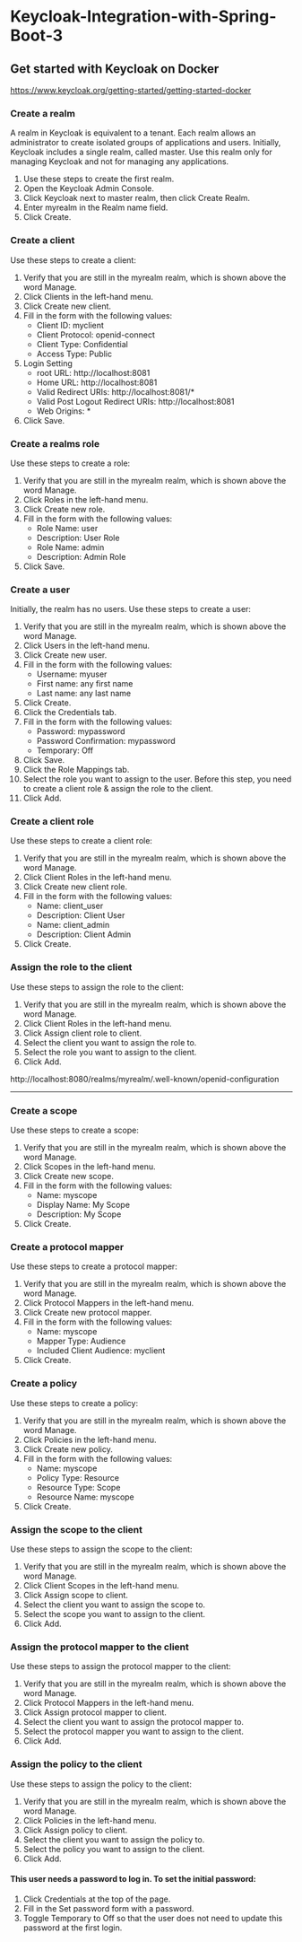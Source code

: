 # Keycloak-Integration-with-Spring-Boot-3

## Get started with Keycloak on Docker
https://www.keycloak.org/getting-started/getting-started-docker

### Create a realm
A realm in Keycloak is equivalent to a tenant. Each realm allows an administrator to create isolated groups of applications and users. Initially, Keycloak includes a single realm, called master. Use this realm only for managing Keycloak and not for managing any applications.
 
1. Use these steps to create the first realm.
2. Open the Keycloak Admin Console.
3. Click Keycloak next to master realm, then click Create Realm.
4. Enter myrealm in the Realm name field.
5. Click Create.

### Create a client
Use these steps to create a client:

1. Verify that you are still in the myrealm realm, which is shown above the word Manage.
2. Click Clients in the left-hand menu.
3. Click Create new client.
4. Fill in the form with the following values:
   * Client ID: myclient
   * Client Protocol: openid-connect
   * Client Type: Confidential
   * Access Type: Public
5. Login Setting
   * root URL: http://localhost:8081 
   * Home URL: http://localhost:8081
   * Valid Redirect URIs: http://localhost:8081/*
   * Valid Post Logout Redirect URIs: http://localhost:8081
   * Web Origins: *
6. Click Save.

### Create a realms role
Use these steps to create a role:

1. Verify that you are still in the myrealm realm, which is shown above the word Manage.
2. Click Roles in the left-hand menu.
3. Click Create new role.
4. Fill in the form with the following values:
   * Role Name: user
   * Description: User Role
   * Role Name: admin
   * Description: Admin Role
5. Click Save.

### Create a user
Initially, the realm has no users. Use these steps to create a user:

1. Verify that you are still in the myrealm realm, which is shown above the word Manage.
2. Click Users in the left-hand menu.
3. Click Create new user.
4. Fill in the form with the following values:
    * Username: myuser
    * First name: any first name
    * Last name: any last name
5. Click Create.
6. Click the Credentials tab.
7. Fill in the form with the following values:
    * Password: mypassword
    * Password Confirmation: mypassword
    * Temporary: Off
8. Click Save.
9. Click the Role Mappings tab.
10. Select the role you want to assign to the user. Before this step, you need to create a client role & assign the role to the client. 
11. Click Add.

### Create a client role
Use these steps to create a client role:
1. Verify that you are still in the myrealm realm, which is shown above the word Manage.
2. Click Client Roles in the left-hand menu.
3. Click Create new client role.
4. Fill in the form with the following values:
    * Name: client_user
    * Description: Client User
    * Name: client_admin
    * Description: Client Admin
5. Click Create.

### Assign the role to the client
Use these steps to assign the role to the client:
1. Verify that you are still in the myrealm realm, which is shown above the word Manage.
2. Click Client Roles in the left-hand menu.
3. Click Assign client role to client.
4. Select the client you want to assign the role to.
5. Select the role you want to assign to the client.
6. Click Add.

http://localhost:8080/realms/myrealm/.well-known/openid-configuration

----------------------------------------------------------------------------------------------------------------------------

### Create a scope
Use these steps to create a scope:   
1. Verify that you are still in the myrealm realm, which is shown above the word Manage.
2. Click Scopes in the left-hand menu.
3. Click Create new scope.
4. Fill in the form with the following values:
   * Name: myscope
   * Display Name: My Scope
   * Description: My Scope
5. Click Create.

### Create a protocol mapper
Use these steps to create a protocol mapper:
1. Verify that you are still in the myrealm realm, which is shown above the word Manage.
2. Click Protocol Mappers in the left-hand menu.
3. Click Create new protocol mapper.
4. Fill in the form with the following values:
   * Name: myscope
   * Mapper Type: Audience
   * Included Client Audience: myclient
5. Click Create.

### Create a policy
Use these steps to create a policy:
1. Verify that you are still in the myrealm realm, which is shown above the word Manage.
2. Click Policies in the left-hand menu.
3. Click Create new policy.
4. Fill in the form with the following values:
   * Name: myscope
   * Policy Type: Resource
   * Resource Type: Scope
   * Resource Name: myscope
5. Click Create.

### Assign the scope to the client
Use these steps to assign the scope to the client:
1. Verify that you are still in the myrealm realm, which is shown above the word Manage.
2. Click Client Scopes in the left-hand menu.
3. Click Assign scope to client.
4. Select the client you want to assign the scope to.
5. Select the scope you want to assign to the client.
6. Click Add.

### Assign the protocol mapper to the client
Use these steps to assign the protocol mapper to the client:
1. Verify that you are still in the myrealm realm, which is shown above the word Manage.
2. Click Protocol Mappers in the left-hand menu.
3. Click Assign protocol mapper to client.
4. Select the client you want to assign the protocol mapper to.
5. Select the protocol mapper you want to assign to the client.
6. Click Add.

### Assign the policy to the client
Use these steps to assign the policy to the client:
1. Verify that you are still in the myrealm realm, which is shown above the word Manage.
2. Click Policies in the left-hand menu.
3. Click Assign policy to client.
4. Select the client you want to assign the policy to.
5. Select the policy you want to assign to the client.
6. Click Add.

#### This user needs a password to log in. To set the initial password:

1. Click Credentials at the top of the page.
2. Fill in the Set password form with a password.
3. Toggle Temporary to Off so that the user does not need to update this password at the first login.